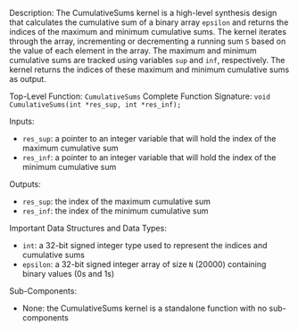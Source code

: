 Description:
The CumulativeSums kernel is a high-level synthesis design that calculates the cumulative sum of a binary array `epsilon` and returns the indices of the maximum and minimum cumulative sums. The kernel iterates through the array, incrementing or decrementing a running sum `S` based on the value of each element in the array. The maximum and minimum cumulative sums are tracked using variables `sup` and `inf`, respectively. The kernel returns the indices of these maximum and minimum cumulative sums as output.

Top-Level Function: `CumulativeSums`
Complete Function Signature: `void CumulativeSums(int *res_sup, int *res_inf);`

Inputs:
- `res_sup`: a pointer to an integer variable that will hold the index of the maximum cumulative sum
- `res_inf`: a pointer to an integer variable that will hold the index of the minimum cumulative sum

Outputs:
- `res_sup`: the index of the maximum cumulative sum
- `res_inf`: the index of the minimum cumulative sum

Important Data Structures and Data Types:
- `int`: a 32-bit signed integer type used to represent the indices and cumulative sums
- `epsilon`: a 32-bit signed integer array of size `N` (20000) containing binary values (0s and 1s)

Sub-Components:
- None: the CumulativeSums kernel is a standalone function with no sub-components